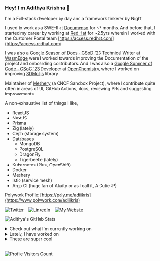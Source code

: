 ### Hey! I'm Adithya Krishna 👋
I'm a Full-stack developer by day and a framework tinkerer by Night
  
I used to work as a SWE-II at [Documenso](https://documenso.com) for ~7 months. And before that, I started my career by working at [Red Hat](https://redhat.com) for ~2.5yrs wherein I worked with the Customer Portal team [https://access.redhat.com](https://access.redhat.com)

I was also a [Google Season of Docs - GSoD '23](https://developers.google.com/season-of-docs) Technical Writer at [WasmEdge](https://github.com/WasmEdge) were I worked towards improving the Documentation of the project and onboarding contributors. And I was also a [Google Summer of Code - GSoC '23](https://summerofcode.withgoogle.com/) Developer at [OpenChemistry](https://openchemistry.org), where I worked on improving [3DMol.js](https://github.com/3dmol/3Dmol.js) library

Maintainer of [Meshery](https://github.com/meshery) (a CNCF Sandbox Project), where I contribute quite often in areas of UI, GitHub Actions, docs, reviewing PRs and suggesting improvements.

A non-exhaustive list of things I like,

- ReactJS
- NextJS
- Prisma
- Zig (lately)
- Ceph (storage system)
- Databases
  - MongoDB
  - PostgreSQL
  - DragonFly
  - Tigerbeetle (lately)
- Kubernetes (Plus, OpenShift)
- Docker
- Meshery
- Istio (service mesh)
- Argo CI (huge fan of Akuity or as I call it, A Cutie :P)

Polywork Profile: [https://poly.me/adiiikris](https://www.polywork.com/adiiikris)

[![Twitter](https://img.shields.io/badge/-@adii_kris-%231DA1F2?style=for-the-badge&logo=twitter&logoColor=ffffff)](https:/twitter.adikris.in) &ensp;
[![LinkedIn](https://img.shields.io/badge/-Adithya%20Krishna-%230A67C3?style=for-the-badge&logo=linkedin&logoColor=ffffff)](https://linkedin.adikris.in/) &ensp;
[![My Website](https://img.shields.io/badge/-My%20Website-%230A67C3?style=for-the-badge)](https://adikris.in/)



![Adithya's GitHub Stats](https://github-readme-stats.vercel.app/api?username=adithyaakrishna&show_icons=true&hide_border=true&title_color=fff&icon_color=79ff97&text_color=9f9f9f&bg_color=151515)


<details>
  <summary>Check out what I'm currently working on</summary>
  
  - [reclaimprotocol/reclaim-neutronterra-sdk](https://github.com/reclaimprotocol/reclaim-neutronterra-sdk) -  (1 day ago)
  - [reclaimprotocol/reclaim-stellar-sdk](https://github.com/reclaimprotocol/reclaim-stellar-sdk) -  (1 day ago)
  - [reclaimprotocol/reclaim-secret-sdk](https://github.com/reclaimprotocol/reclaim-secret-sdk) -  (1 day ago)
  - [reclaimprotocol/reclaim-near-sdk](https://github.com/reclaimprotocol/reclaim-near-sdk) -  (1 day ago)
  - [reclaimprotocol/reclaim-solidity-sdk](https://github.com/reclaimprotocol/reclaim-solidity-sdk) -  (1 day ago)
</details>

<details>
  <summary>Lately, I have worked on</summary>
  
  - [feat: prepare ui for new API](https://github.com/tensorlakeai/indexify/pull/860) on [tensorlakeai/indexify](https://github.com/tensorlakeai/indexify) (4 days ago)
  - [feat: rewrite of typescript client for new API](https://github.com/tensorlakeai/indexify-typescript-client/pull/54) on [tensorlakeai/indexify-typescript-client](https://github.com/tensorlakeai/indexify-typescript-client) (4 days ago)
  - [chore: added extracted metadata](https://github.com/tensorlakeai/indexify-typescript-client/pull/53) on [tensorlakeai/indexify-typescript-client](https://github.com/tensorlakeai/indexify-typescript-client) (1 week ago)
  - [chore: fix mintlify deployment](https://github.com/tensorlakeai/indexify/pull/854) on [tensorlakeai/indexify](https://github.com/tensorlakeai/indexify) (1 week ago)
  - [feat: added extracted metadata](https://github.com/tensorlakeai/indexify/pull/849) on [tensorlakeai/indexify](https://github.com/tensorlakeai/indexify) (2 weeks ago)
</details>

<details>
  <summary>These are super cool</summary>
  
  - [tommyjepsen/twblocks](https://github.com/tommyjepsen/twblocks) - Website blocks to copy/paste - based on shadcn &amp; Radix using Tailwind and NextJS (1 day ago)
  - [niledatabase/niledatabase](https://github.com/niledatabase/niledatabase) - Serverless Postgres for modern SaaS (1 week ago)
  - [kshitijk4poor/GSoC-report](https://github.com/kshitijk4poor/GSoC-report) - this repo contains the gist of my contributions during GSoC&#39;24 @Honeynet (1 week ago)
  - [finternet-io/specs](https://github.com/finternet-io/specs) - Open Schema and API Specifications (1 week ago)
  - [reclaimprotocol/reclaim-js-sdk](https://github.com/reclaimprotocol/reclaim-js-sdk) - JavaScript SDK for easy integration of Reclaim Protocol that enables authenticated web data export via HTTPS and zero-knowledge proofs (2 weeks ago)
</details>

<br> 

![Profile Visitors Count](https://profile-counter.glitch.me/adithyaakrishna/count.svg)
